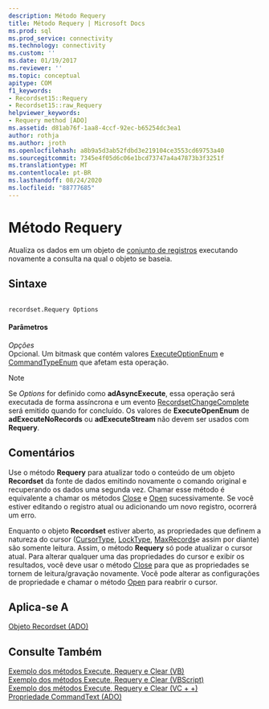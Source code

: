 ```yaml
---
description: Método Requery
title: Método Requery | Microsoft Docs
ms.prod: sql
ms.prod_service: connectivity
ms.technology: connectivity
ms.custom: ''
ms.date: 01/19/2017
ms.reviewer: ''
ms.topic: conceptual
apitype: COM
f1_keywords:
- Recordset15::Requery
- Recordset15::raw_Requery
helpviewer_keywords:
- Requery method [ADO]
ms.assetid: d81ab76f-1aa8-4ccf-92ec-b65254dc3ea1
author: rothja
ms.author: jroth
ms.openlocfilehash: a8b9a5d3ab52fdbd3e219104ce3553cd69753a40
ms.sourcegitcommit: 7345e4f05d6c06e1bcd73747a4a47873b3f3251f
ms.translationtype: MT
ms.contentlocale: pt-BR
ms.lasthandoff: 08/24/2020
ms.locfileid: "88777685"
---
```

# <a name="requery-method"></a>Método Requery
Atualiza os dados em um objeto de [conjunto de registros](./recordset-object-ado.md) executando novamente a consulta na qual o objeto se baseia.  
  
## <a name="syntax"></a>Sintaxe  
  
```  
  
recordset.Requery Options  
```  
  
#### <a name="parameters"></a>Parâmetros  
 *Opções*  
 Opcional. Um bitmask que contém valores [ExecuteOptionEnum](./executeoptionenum.md) e [CommandTypeEnum](./commandtypeenum.md) que afetam esta operação.  
  
> [!NOTE]
>  Se *Options* for definido como **adAsyncExecute**, essa operação será executada de forma assíncrona e um evento [RecordsetChangeComplete](./willchangerecordset-and-recordsetchangecomplete-events-ado.md) será emitido quando for concluído. Os valores de **ExecuteOpenEnum** de **adExecuteNoRecords** ou **adExecuteStream** não devem ser usados com **Requery**.  
  
## <a name="remarks"></a>Comentários  
 Use o método **Requery** para atualizar todo o conteúdo de um objeto **Recordset** da fonte de dados emitindo novamente o comando original e recuperando os dados uma segunda vez. Chamar esse método é equivalente a chamar os métodos [Close](./close-method-ado.md) e [Open](./open-method-ado-recordset.md) sucessivamente. Se você estiver editando o registro atual ou adicionando um novo registro, ocorrerá um erro.  
  
 Enquanto o objeto **Recordset** estiver aberto, as propriedades que definem a natureza do cursor ([CursorType](./cursortype-property-ado.md), [LockType](./locktype-property-ado.md), [MaxRecords](./maxrecords-property-ado.md)e assim por diante) são somente leitura. Assim, o método **Requery** só pode atualizar o cursor atual. Para alterar qualquer uma das propriedades do cursor e exibir os resultados, você deve usar o método [Close](./close-method-ado.md) para que as propriedades se tornem de leitura/gravação novamente. Você pode alterar as configurações de propriedade e chamar o método [Open](./open-method-ado-recordset.md) para reabrir o cursor.  
  
## <a name="applies-to"></a>Aplica-se A  
 [Objeto Recordset (ADO)](./recordset-object-ado.md)  
  
## <a name="see-also"></a>Consulte Também  
 [Exemplo dos métodos Execute, Requery e Clear (VB)](./execute-requery-and-clear-methods-example-vb.md)   
 [Exemplo dos métodos Execute, Requery e Clear (VBScript)](./execute-requery-and-clear-methods-example-vbscript.md)   
 [Exemplo dos métodos Execute, Requery e Clear (VC + +)](./execute-requery-and-clear-methods-example-vc.md)   
 [Propriedade CommandText (ADO)](./commandtext-property-ado.md)